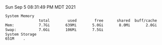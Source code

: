 Sun Sep  5 08:31:49 PM MDT 2021
```bash
System Memory
               total        used        free      shared  buff/cache   available
Mem:           7.7Gi       639Mi       5.0Gi       8.0Mi       2.0Gi       6.7Gi
Swap:          7.6Gi       106Mi       7.5Gi
System Storage
651M	.
```
